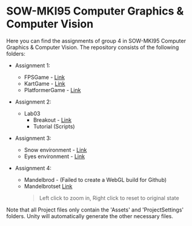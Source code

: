 # SOW-MKI95 Computer Graphics & Computer Vision

Here you can find the assignments of group 4 in SOW-MKI95 Computer Graphics & Computer Vision.
The repository consists of the following folders:

- Assignment 1:
  - FPSGame - [Link](https://arjan-w.github.io/ComputerGraphics/Assignment_1/FPSGame/index.html)
  - KartGame - [Link](https://arjan-w.github.io/ComputerGraphics/Assignment_1/KartGame/Build/KartGekkies/index.html)
  - PlatformerGame - [Link](https://arjan-w.github.io/ComputerGraphics/Assignment_1/PlatformerGame/index.html)
    
- Assignment 2:
  - Lab03
    - Breakout - [Link](https://arjan-w.github.io/ComputerGraphics/Assignment_2/Lab03/Build/)
    - Tutorial (Scripts)
	
- Assignment 3:
  - Snow environment - [Link](https://arjan-w.github.io/ComputerGraphics/Assignment_3/SnowShader/Build/index.html)
  - Eyes environment - [Link](https://arjan-w.github.io/ComputerGraphics/Assignment_3/Lab05/Build/index.html)

- Assignment 4:
  - Mandelbrod - (Failed to create a WebGL build for Github)
  - Mandelbrotset [Link](https://arjan-w.github.io/ComputerGraphics/Assignment_4/Mandelbrotset/Build/index.html)
    > Left click to zoom in, Right click to reset to original state

Note that all Project files only contain the 'Assets' and 'ProjectSettings' folders. Unity will automatically generate the other necessary files.
